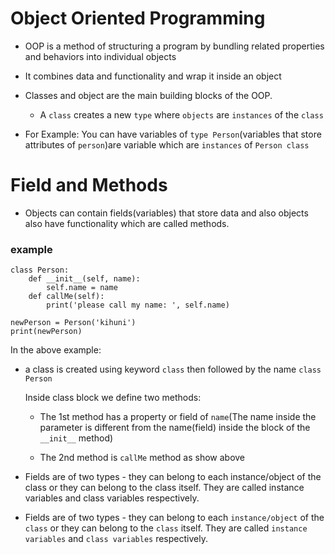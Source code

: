 # Object Oriented Programming

- OOP  is a method of structuring a program by bundling related properties and behaviors into individual objects
- It combines data and functionality and wrap it inside an object

- Classes and object are the main building blocks of the OOP.
    - A `class` creates a new `type` where `objects` are `instances` of the `class`
- For Example:
    You can have variables of `type Person`(variables that store attributes of `person`)are variable which are `instances` of `Person class`

# Field and Methods

- Objects can contain fields(variables) that store data and also objects also have functionality which are called methods.

### example

```
class Person:
    def __init__(self, name):
        self.name = name
    def callMe(self):
        print('please call my name: ', self.name)

newPerson = Person('kihuni')
print(newPerson)

```
  In the above example:
  
 - a class is created using keyword `class` then followed by the name `class Person`
    
    Inside class block we define two methods:
    
      - The 1st method has a property or field of `name`(The name inside the parameter is different from the name(field) inside the block of the `__init__` method)
        
      - The 2nd method is `callMe` method as show above

- Fields are of two types - they can belong to each instance/object of the class or they can belong to the class itself. They are called instance variables and class variables respectively.

- Fields are of two types - they can belong to each `instance/object` of the `class` or they can belong to the `class` itself. They are called `instance variables` and `class variables` respectively.

